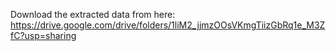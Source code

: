 Download the extracted data from here: https://drive.google.com/drive/folders/1liM2_jjmzOOsVKmgTiizGbRq1e_M3ZfC?usp=sharing
